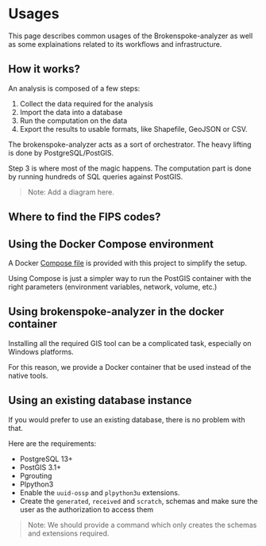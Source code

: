 # Usages

This page describes common usages of the Brokenspoke-analyzer as well as some
explainations related to its workflows and infrastructure.

## How it works?

An analysis is composed of a few steps:

1. Collect the data required for the analysis
2. Import the data into a database
3. Run the computation on the data
4. Export the results to usable formats, like Shapefile, GeoJSON or CSV.

The brokenspoke-analyzer acts as a sort of orchestrator. The heavy lifting is
done by PostgreSQL/PostGIS.

Step 3 is where most of the magic happens. The computation part is done by
running hundreds of SQL queries against PostGIS.

> Note: Add a diagram here.

## Where to find the FIPS codes?

## Using the Docker Compose environment

A Docker [Compose file](https://) is provided with this project to simplify the
setup.

Using Compose is just a simpler way to run the PostGIS container with the right
parameters (environment variables, network, volume, etc.)

## Using brokenspoke-analyzer in the docker container

Installing all the required GIS tool can be a complicated task, especially on
Windows platforms.

For this reason, we provide a Docker container that be used instead of the
native tools.

## Using an existing database instance

If you would prefer to use an existing database, there is no problem with that.

Here are the requirements:

- PostgreSQL 13+
- PostGIS 3.1+
- Pgrouting
- Plpython3
- Enable the `uuid-ossp` and `plpython3u` extensions.
- Create the `generated`, `received` and `scratch`, schemas and make sure the
  user as the authorization to access them

> Note: We should provide a command which only creates the schemas and
> extensions required.
